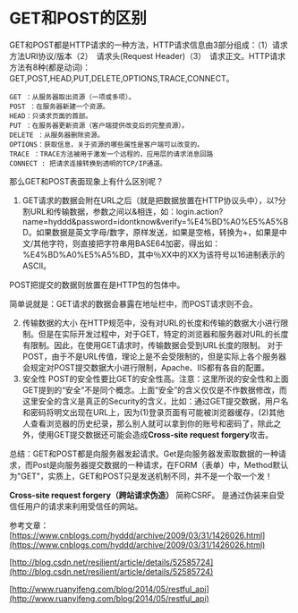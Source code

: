 # GET和POST的区别

GET和POST都是HTTP请求的一种方法，HTTP请求信息由3部分组成：（1）请求方法URI协议/版本（2）　请求头(Request Header)（3）　请求正文。HTTP请求方法有8种(都是动词)：GET,POST,HEAD,PUT,DELETE,OPTIONS,TRACE,CONNECT。

```
GET ：从服务器取出资源（一项或多项）。
POST ：在服务器新建一个资源。
HEAD：只请求页面的首部。 
PUT ：在服务器更新资源（客户端提供改变后的完整资源）。
DELETE ：从服务器删除资源。
OPTIONS：获取信息，关于资源的哪些属性是客户端可以改变的。
TRACE ：TRACE方法被用于激发一个远程的，应用层的请求消息回路
CONNECT : 把请求连接转换到透明的TCP/IP通道。
```

那么GET和POST表面现象上有什么区别呢？

1. GET请求的数据会附在URL之后（就是把数据放置在HTTP协议头中），以?分割URL和传输数据，参数之间以&相连，如：login.action?name=hyddd&password=idontknow&verify=%E4%BD%A0%E5%A5%BD。如果数据是英文字母/数字，原样发送，如果是空格，转换为+，如果是中文/其他字符，则直接把字符串用BASE64加密，得出如：%E4%BD%A0%E5%A5%BD，其中％XX中的XX为该符号以16进制表示的ASCII。

POST把提交的数据则放置在是HTTP包的包体中。

简单说就是：GET请求的数据会暴露在地址栏中，而POST请求则不会。

2. 传输数据的大小
在HTTP规范中，没有对URL的长度和传输的数据大小进行限制。但是在实际开发过程中，对于GET，特定的浏览器和服务器对URL的长度有限制。因此，在使用GET请求时，传输数据会受到URL长度的限制。
对于POST，由于不是URL传值，理论上是不会受限制的，但是实际上各个服务器会规定对POST提交数据大小进行限制，Apache、IIS都有各自的配置。
3. 安全性
POST的安全性要比GET的安全性高。注意：这里所说的安全性和上面GET提到的“安全”不是同个概念。上面“安全”的含义仅仅是不作数据修改，而这里安全的含义是真正的Security的含义，比如：通过GET提交数据，用户名和密码将明文出现在URL上，因为(1)登录页面有可能被浏览器缓存，(2)其他人查看浏览器的历史纪录，那么别人就可以拿到你的账号和密码了，除此之外，使用GET提交数据还可能会造成**Cross-site request forgery**攻击。

总结：GET和POST都是向服务器发起请求。Get是向服务器发索取数据的一种请求，而Post是向服务器提交数据的一种请求，在FORM（表单）中，Method默认为"GET"，实质上，GET和POST只是发送机制不同，并不是一个取一个发！



**Cross-site request forgery（跨站请求伪造）** 简称CSRF。 是通过伪装来自受信任用户的请求来利用受信任的网站。

参考文章：
[https://www.cnblogs.com/hyddd/archive/2009/03/31/1426026.html](https://www.cnblogs.com/hyddd/archive/2009/03/31/1426026.html)

[http://blog.csdn.net/resilient/article/details/52585724](http://blog.csdn.net/resilient/article/details/52585724)

[http://www.ruanyifeng.com/blog/2014/05/restful_api](http://www.ruanyifeng.com/blog/2014/05/restful_api)